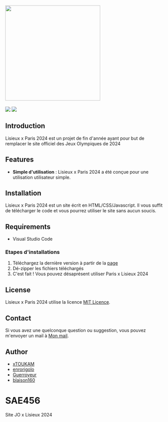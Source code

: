 # <img src="https://image.noelshack.com/fichiers/2023/50/3/1702502433-maxresdefault.jpg" height="300">

<p float="left">
    <img src="https://img.shields.io/static/v1?label=License&message=MIT&color=blue">
    <img src="https://img.shields.io/static/v1?label=Version&message=1.7.2&color=blue">
</p>

## Introduction

Lisieux x Paris 2024 est un projet de fin d'année ayant pour but de remplacer le site officiel des Jeux Olympiques de 2024

## Features

* **Simple d'utilisation** : Lisieux x Paris 2024 a été conçue pour une utilisation utilisateur simple.

## Installation

Lisieux x Paris 2024 est un site écrit en HTML/CSS/Javascript. Il vous suffit de télécharger le code et vous pourrez utiliser le site sans aucun soucis.

## Requirements

* Visual Studio Code

### Etapes d'installations

1. Téléchargez la dernière version à partir de la [page](https://github.com/xTOUKAM/SAE456)
2. Dé-zipper les fichiers téléchargés
3. C'est fait ! Vous pouvez désaprésent utiliser Paris x Lisieux 2024

## License

Lisieux x Paris 2024 utilise la licence [MIT Licence](./LICENSE).

## Contact

Si vous avez une quelconque question ou suggestion, vous pouvez m'envoyer un mail à [Mon mail](mailto:houllegatte.tom@gmail.com).

## Author

* [xTOUKAM](https://github.com/xTOUKAM)
* [enrorigolo](https://github.com/enrorigolo)
* [Guerroyeur](https://github.com/Guerroyeur)
* [blaison160](https://github.com/blaison160)

# SAE456
Site JO x Lisieux 2024

